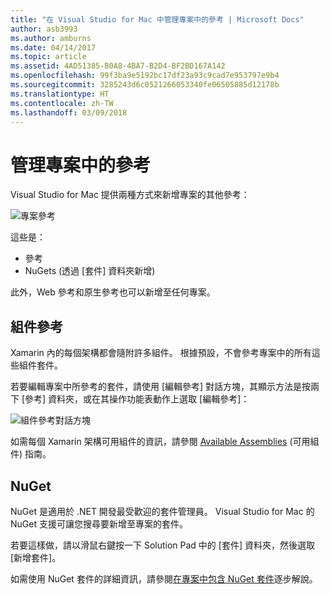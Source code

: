 ```yaml
---
title: "在 Visual Studio for Mac 中管理專案中的參考 | Microsoft Docs"
author: asb3993
ms.author: amburns
ms.date: 04/14/2017
ms.topic: article
ms.assetid: 4AD51385-B0A8-4BA7-B2D4-BF2BD167A142
ms.openlocfilehash: 99f3ba9e5192bc17df23a93c9cad7e953797e9b4
ms.sourcegitcommit: 3285243d6c0521266053340fe06505885d12178b
ms.translationtype: HT
ms.contentlocale: zh-TW
ms.lasthandoff: 03/09/2018
---
```

# <a name="managing-references-in-a-project"></a>管理專案中的參考

Visual Studio for Mac 提供兩種方式來新增專案的其他參考：

![專案參考](media/projects-and-solutions-image10.png)

這些是：

* 參考
* NuGets (透過 [套件] 資料夾新增)

此外，Web 參考和原生參考也可以新增至任何專案。

## <a name="assembly-references"></a>組件參考

Xamarin 內的每個架構都會隨附許多組件。 根據預設，不會參考專案中的所有這些組件套件。 

若要編輯專案中所參考的套件，請使用 [編輯參考] 對話方塊，其顯示方法是按兩下 [參考] 資料夾，或在其操作功能表動作上選取 [編輯參考]：

![組件參考對話方塊](media/projects-and-solutions-image11.png)

如需每個 Xamarin 架構可用組件的資訊，請參閱 [Available Assemblies](https://developer.xamarin.com/guides/cross-platform/advanced/available-assemblies/) (可用組件) 指南。

## <a name="nuget"></a>NuGet

NuGet 是適用於 .NET 開發最受歡迎的套件管理員。 Visual Studio for Mac 的 NuGet 支援可讓您搜尋要新增至專案的套件。

若要這樣做，請以滑鼠右鍵按一下 Solution Pad 中的 [套件] 資料夾，然後選取 [新增套件]。

如需使用 NuGet 套件的詳細資訊，請參閱[在專案中包含 NuGet 套件](~/nuget-walkthrough.md)逐步解說。
